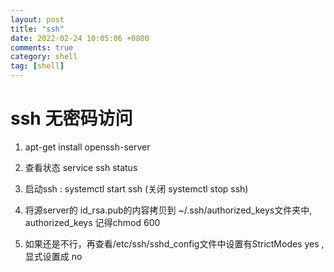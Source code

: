 ```yaml
---
layout: post
title: "ssh"
date: 2022-02-24 10:05:06 +0800
comments: true
category: shell
tag: [shell]
---
```




#  ssh 无密码访问

1.  apt-get install openssh-server
2.  查看状态 service ssh status
3.  启动ssh : systemctl start ssh  (关闭 systemctl stop ssh)

4. 将源server的 id_rsa.pub的内容拷贝到 ~/.ssh/authorized_keys文件夹中, authorized_keys 记得chmod 600
5. 如果还是不行，再查看/etc/ssh/sshd_config文件中设置有StrictModes yes ,显式设置成 no

